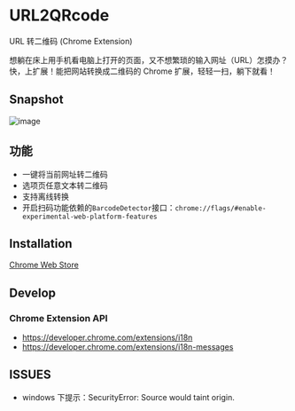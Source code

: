 # URL2QRcode

URL 转二维码 (Chrome Extension)

想躺在床上用手机看电脑上打开的页面，又不想繁琐的输入网址（URL）怎摸办？快，上扩展！能把网站转换成二维码的 Chrome 扩展，轻轻一扫，躺下就看！

## Snapshot
![image](http://ww3.sinaimg.cn/mw1024/3eea7a48jw1e7ztor11z1j20ei0brq4j.jpg)

## 功能
- 一键将当前网址转二维码
- 选项页任意文本转二维码
- 支持离线转换
- 开启扫码功能依赖的`BarcodeDetector`接口：`chrome://flags/#enable-experimental-web-platform-features`

## Installation

[Chrome Web Store](https://chrome.google.com/webstore/detail/acedjabgpolnckckknijpejicghpfbnj "Chrome Web Store")

## Develop

### Chrome Extension API
- https://developer.chrome.com/extensions/i18n
- https://developer.chrome.com/extensions/i18n-messages

## ISSUES
- windows 下提示：SecurityError: Source would taint origin.